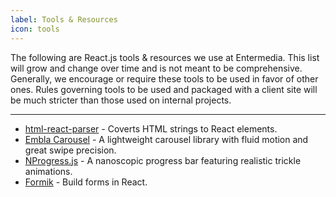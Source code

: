```yaml
---
label: Tools & Resources
icon: tools
---
```


The following are React.js tools & resources we use at Entermedia. This list will grow and change over time and is not meant to be comprehensive. Generally, we encourage or require these tools to be used in favor of other ones. Rules governing tools to be used and packaged with a client site will be much stricter than those used on internal projects.

---

- [html-react-parser](https://yarnpkg.com/package/html-react-parser) - Coverts HTML strings to React elements.
- [Embla Carousel](https://www.embla-carousel.com/get-started/react/) - A lightweight carousel library with fluid motion and great swipe precision.
- [NProgress.js](https://ricostacruz.com/nprogress/) - A nanoscopic progress bar featuring realistic trickle animations.
- [Formik](https://formik.org/) - Build forms in React.
